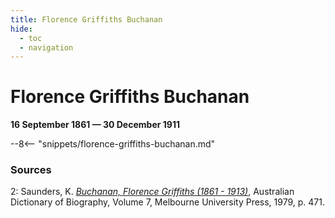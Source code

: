 ```yaml
---
title: Florence Griffiths Buchanan
hide:
  - toc
  - navigation 
---
```


# Florence Griffiths Buchanan

**16 September 1861 — 30 December 1911**

--8<-- "snippets/florence-griffiths-buchanan.md"

### Sources 

2: Saunders, K. *[Buchanan, Florence Griffiths (1861 - 1913)](https://adb.anu.edu.au/biography/buchanan-florence-griffiths-5412)*, Australian Dictionary of Biography, Volume 7, Melbourne University Press, 1979, p. 471.
